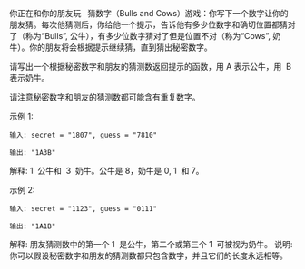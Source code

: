 你正在和你的朋友玩   猜数字（Bulls and Cows）游戏：你写下一个数字让你的朋友猜。每次他猜测后，你给他一个提示，告诉他有多少位数字和确切位置都猜对了（称为“Bulls”, 公牛），有多少位数字猜对了但是位置不对（称为“Cows”, 奶牛）。你的朋友将会根据提示继续猜，直到猜出秘密数字。

请写出一个根据秘密数字和朋友的猜测数返回提示的函数，用 A 表示公牛，用  B  表示奶牛。

请注意秘密数字和朋友的猜测数都可能含有重复数字。

示例 1:

```
输入: secret = "1807", guess = "7810"

输出: "1A3B"
```

解释: 1  公牛和  3  奶牛。公牛是 8，奶牛是 0, 1  和 7。

示例 2:

```
输入: secret = "1123", guess = "0111"

输出: "1A1B"
```

解释: 朋友猜测数中的第一个 1  是公牛，第二个或第三个 1  可被视为奶牛。
说明: 你可以假设秘密数字和朋友的猜测数都只包含数字，并且它们的长度永远相等。
